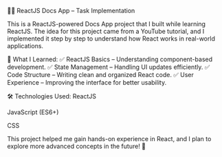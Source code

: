 📄🚀 ReactJS Docs App – Task Implementation


This is a ReactJS-powered Docs App project that I built while learning ReactJS. The idea for this project came from a YouTube tutorial, and I implemented it step by step to understand how React works in real-world applications.

🌟 What I Learned:
✅ ReactJS Basics – Understanding component-based development.
✅ State Management – Handling UI updates efficiently.
✅ Code Structure – Writing clean and organized React code.
✅ User Experience – Improving the interface for better usability.

🛠 Technologies Used:
ReactJS

JavaScript (ES6+)

CSS

This project helped me gain hands-on experience in React, and I plan to explore more advanced concepts in the future! 🚀
